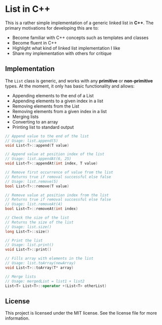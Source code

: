 # List in C++
This is a rather simple implementation of a generic linked list in **C++**. The primary motivations for developing this are to:
- Become familiar with C++ concepts such as templates and classes
- Become fluent in C++
- Highlight what kind of linked list implementation I like
- Share my implementation with others for critique

## Implementation
The `List` class is generic, and works with any **primitive** or **non-primitive** types. At the moment, it only has basic functionality and allows:
- Appending elements to the end of a List
- Appending elements to a given index in a list
- Removing elements from the List
- Removing elements from a given index in a list
- Merging lists
- Converting to an array
- Printing list to standard output

```cpp
// Append value to the end of the list
// Usage: list.append(5)
void List<T>::append(T value)

// Append value at position index of the list
// Usage: list.appendAt(6, 25)
void List<T>::appendAt(int index, T value)

// Remove first occurrence of value from the list
// Returns true if removal successful else false
// Usage: list.remove(5)
bool List<T>::remove(T value)

// Remove value at position index from the list
// Returns true if removal successful else false
// Usage: list.removeAt(4)
bool List<T>::removeAt(int index)

// Check the size of the list
// Returns the size of the list
// Usage: list.size()
long List<T>::size()

// Print the list
// Usage: list.print()
void List<T>::print()

// Fills array with elements in the list
// Usage: list.toArray(newArray)
void List<T>::toArray(T* array)

// Merge lists
// Usage: mergedList = list1 + list2
List<T> List<T>::operator +(List<T> otherList)
```

## License
This project is licensed under the MIT license. See the license file for more information.
